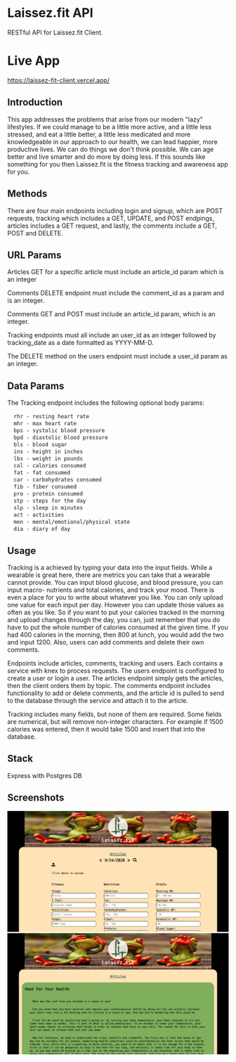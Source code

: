# Laissez.fit API

RESTful API for Laissez.fit Client. 

# Live App

https://laissez-fit-client.vercel.app/

## Introduction

This app addresses the problems that arise from our modern "lazy" lifestyles. 
If we could manage to be a little more active, and a little less stressed, and
eat a little better, a little less medicated and more knowledgeable in our
approach to our health, we can lead happier, more productive lives. We can do
things we don't think possible. We can age better and live smarter and do
more by doing less. If this sounds like something for you then Laissez.fit is 
the fitness tracking and awareness app for you. 

## Methods

There are four main endpoints including login and signup, which are POST requests, tracking which includes a GET, UPDATE, and POST endpings, articles includes a GET request, and lastly, the comments include a GET, POST and DELETE. 

## URL Params

Articles GET for a specific article must include an article_id param which is an integer

Comments DELETE endpoint must include the comment_id as a param and is an integer.

Comments GET and POST must include an article_id param, which is an integer.

Tracking endpoints must all include an user_id as an integer followed by tracking_date as a date formatted as YYYY-MM-D.

The DELETE method on the users endpoint must include a user_id param as an integer.

## Data Params

The Tracking endpoint includes the following optional body params:<br />

      rhr - resting heart rate
      mhr - max heart rate
      bps - systolic blood pressure
      bpd - diastolic blood pressure
      bls - blood sugar
      ins - height in inches
      lbs - weight in pounds
      cal - calories consumed
      fat - fat consumed
      car - carbohydrates consumed
      fib - fiber consumed
      pro - protein consumed
      stp - steps for the day
      slp - sleep in minutes
      act - activities
      men - mental/emotional/physical state
      dia - diary of day

## Usage

Tracking is a achieved by typing your data into the input fields. While a 
wearable is great here, there are metrics you can take that a wearable cannot
provide. You can input blood glucose, and blood pressure, you can input macro-
nutrients and total calories, and track your mood. There is even a place for 
you to write about whatever you like. You can only upload one value for each
input per day. However you can update those values as often as you like. So if
you want to put your calories tracked in the morning and upload changes through
the day, you can, just remember that you do have to put the whole number of 
calories consumed at the given time. If you had 400 calories in the morning, 
then 800 at lunch, you would add the two and input 1200. Also, users can add 
comments and delete their own comments. 

Endpoints include articles, comments, tracking and users. Each contains a service with knex to process requests. The users endpoint is configured to create a user or login a user. The articles endpoint simply gets the articles, then the client orders them by topic. The comments endpoint includes functionality to add or delete comments, and the article id is pulled to send to the database through the service and attach it to the article.

Tracking includes many fields, but none of them are required. Some fields are numerical, but will remove non-integer characters. For example if 1500 calories was entered, then it would take 1500 and insert that into the database.

## Stack

Express with Postgres DB

## Screenshots

![image info](./Tracking.png)
![image info](./Articles.png)